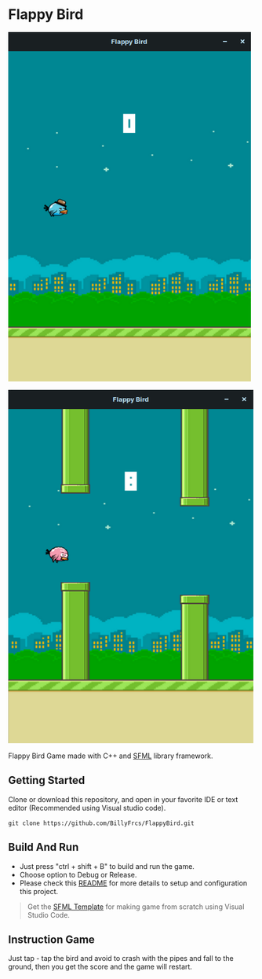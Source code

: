 <h1>Flappy Bird</h1>

![Flappy Bird GamePlay](https://github.com/BillyFrcs/FlappyBird/blob/master/assets/example/Image1.png)

![Flappy Bird GamePlay](https://github.com/BillyFrcs/FlappyBird/blob/master/assets/example/image2.png)

Flappy Bird Game made with C++ and [SFML](https://www.sfml-dev.org/index.php) library framework.

## Getting Started

Clone or download this repository, and open in your favorite IDE or text editor (Recommended using Visual studio code).

```
git clone https://github.com/BillyFrcs/FlappyBird.git
```

## Build And Run

- Just press "ctrl + shift + B" to build and run the game.
- Choose option to Debug or Release.
- Please check this [README](https://github.com/BillyFrcs/FlappyBird/tree/master/Template/README.md) for more details to setup and configuration this project.

> Get the [SFML Template](https://github.com/andrew-r-king/sfml-vscode-boilerplate) for making game from scratch using Visual Studio Code.

## Instruction Game

Just tap - tap the bird and avoid to crash with the pipes and fall to the ground, then you get the score and the game will restart.
